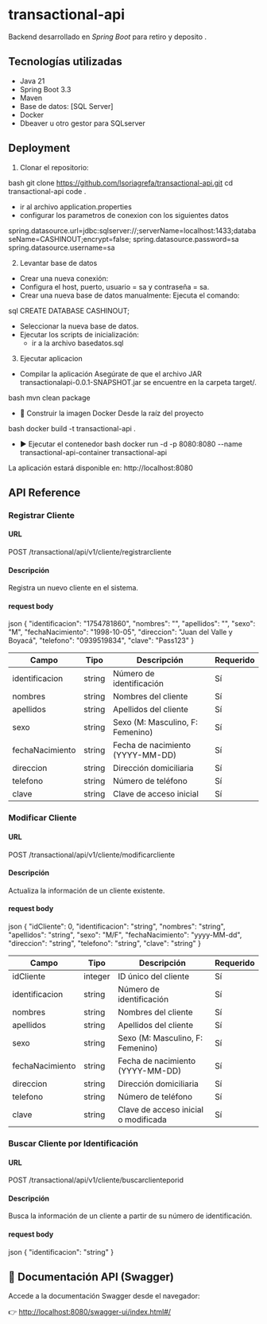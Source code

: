 # transactional-api
Backend desarrollado en *Spring Boot* para retiro y deposito .

## Tecnologías utilizadas

- Java 21 
- Spring Boot 3.3
- Maven
- Base de datos: [SQL Server]
- Docker
- Dbeaver u otro gestor para SQLserver
## Deployment

1. Clonar el repositorio:

bash
git clone https://github.com/lsoriagrefa/transactional-api.git
cd transactional-api
code . 

- ir al archivo application.properties
- configurar los parametros de conexion con los siguientes datos

spring.datasource.url=jdbc:sqlserver://;serverName=localhost:1433;databaseName=CASHINOUT;encrypt=false;
spring.datasource.password=sa
spring.datasource.username=sa
   

2. Levantar base de datos

- Crear una nueva conexión:
- Configura el host, puerto, usuario = sa y contraseña = sa.
- Crear una nueva base de datos manualmente:
Ejecuta el comando:

sql
CREATE DATABASE CASHINOUT;

- Seleccionar la nueva base de datos.
- Ejecutar los scripts de inicialización:
    - ir a la archivo basedatos.sql

3. Ejecutar aplicacion

- Compilar la aplicación
Asegúrate de que el archivo JAR transactionalapi-0.0.1-SNAPSHOT.jar se encuentre en la carpeta target/.

bash
mvn clean package


- 🐳 Construir la imagen Docker
Desde la raíz del proyecto

bash
docker build -t transactional-api .

- ▶ Ejecutar el contenedor
bash
docker run -d -p 8080:8080 --name transactional-api-container transactional-api

La aplicación estará disponible en: http://localhost:8080




## API Reference

### Registrar Cliente
#### URL

POST /transactional/api/v1/cliente/registrarcliente

#### Descripción

Registra un nuevo cliente en el sistema.

#### request body

json
{
  "identificacion": "1754781860",
  "nombres": "",
  "apellidos": "",
  "sexo": "M",
  "fechaNacimiento": "1998-10-05",
  "direccion": "Juan del Valle y Boyacá",
  "telefono": "0939519834",
  "clave": "Pass123"
}


| Campo           | Tipo   | Descripción                      | Requerido |
| --------------- | ------ | -------------------------------- | --------- |
| identificacion  | string | Número de identificación         | Sí        |
| nombres         | string | Nombres del cliente              | Sí        |
| apellidos       | string | Apellidos del cliente            | Sí        |
| sexo            | string | Sexo (M: Masculino, F: Femenino) | Sí        |
| fechaNacimiento | string | Fecha de nacimiento (YYYY-MM-DD) | Sí        |
| direccion       | string | Dirección domiciliaria           | Sí        |
| telefono        | string | Número de teléfono               | Sí        |
| clave           | string | Clave de acceso inicial          | Sí        |


### Modificar Cliente
#### URL
POST /transactional/api/v1/cliente/modificarcliente

#### Descripción
Actualiza la información de un cliente existente.

#### request body

json
{
  "idCliente": 0,
  "identificacion": "string",
  "nombres": "string",
  "apellidos": "string",
  "sexo": "M/F",
  "fechaNacimiento": "yyyy-MM-dd",
  "direccion": "string",
  "telefono": "string",
  "clave": "string"
}

| Campo           | Tipo    | Descripción                          | Requerido |
| --------------- | ------- | ------------------------------------ | --------- |
| idCliente       | integer | ID único del cliente                 | Sí        |
| identificacion  | string  | Número de identificación             | Sí        |
| nombres         | string  | Nombres del cliente                  | Sí        |
| apellidos       | string  | Apellidos del cliente                | Sí        |
| sexo            | string  | Sexo (M: Masculino, F: Femenino)     | Sí        |
| fechaNacimiento | string  | Fecha de nacimiento (YYYY-MM-DD)     | Sí        |
| direccion       | string  | Dirección domiciliaria               | Sí        |
| telefono        | string  | Número de teléfono                   | Sí        |
| clave           | string  | Clave de acceso inicial o modificada | Sí        |

### Buscar Cliente por Identificación
#### URL

POST /transactional/api/v1/cliente/buscarclienteporid


#### Descripción
Busca la información de un cliente a partir de su número de identificación.
#### request body
json
{
  "identificacion": "string"
}

## 📄 Documentación API (Swagger)

Accede a la documentación Swagger desde el navegador:

👉 [http://localhost:8080/swagger-ui/index.html#/](http://localhost:8080/swagger-ui/index.html#/)

